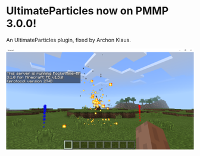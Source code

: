 # UltimateParticles now on PMMP 3.0.0!
An UltimateParticles plugin, fixed by Archon Klaus.

![Alt text](screenshot.png?raw=true "Title")
